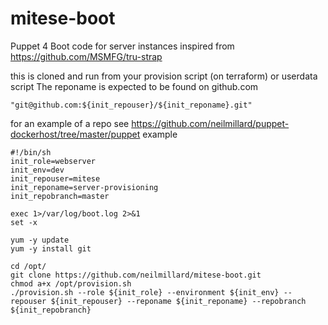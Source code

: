 # mitese-boot
Puppet 4 Boot code for server instances
inspired from https://github.com/MSMFG/tru-strap

this is cloned and run from your provision script (on terraform) or userdata script
The reponame is expected to be found on github.com 
```
"git@github.com:${init_repouser}/${init_reponame}.git"
```
for an example of a repo see https://github.com/neilmillard/puppet-dockerhost/tree/master/puppet
example

```
#!/bin/sh
init_role=webserver
init_env=dev
init_repouser=mitese
init_reponame=server-provisioning
init_repobranch=master

exec 1>/var/log/boot.log 2>&1
set -x

yum -y update
yum -y install git

cd /opt/
git clone https://github.com/neilmillard/mitese-boot.git
chmod a+x /opt/provision.sh
./provision.sh --role ${init_role} --environment ${init_env} --repouser ${init_repouser} --reponame ${init_reponame} --repobranch ${init_repobranch}
```

